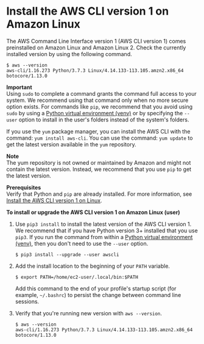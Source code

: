 # Install the AWS CLI version 1 on Amazon Linux<a name="install-linux-al2017"></a>

The AWS Command Line Interface version 1 \(AWS CLI version 1\) comes preinstalled on Amazon Linux and Amazon Linux 2\. Check the currently installed version by using the following command\.

```
$ aws --version
aws-cli/1.16.273 Python/3.7.3 Linux/4.14.133-113.105.amzn2.x86_64 botocore/1.13.0
```

**Important**  
Using `sudo` to complete a command grants the command full access to your system\. We recommend using that command only when no more secure option exists\. For commands like `pip`, we recommend that you avoid using `sudo` by using a [Python virtual environment \(venv\)](https://docs.python.org/3/library/venv.html) or by specifying the `--user` option to install in the user's folders instead of the system's folders\.

If you use the `yum` package manager, you can install the AWS CLI with the command: `yum install aws-cli`\. You can use the command: `yum update` to get the latest version available in the `yum` repository\.

**Note**  
The yum repository is not owned or maintained by Amazon and might not contain the latest version\. Instead, we recommend that you use `pip` to get the latest version\.

**Prerequisites**  
Verify that Python and `pip` are already installed\. For more information, see [Install the AWS CLI version 1 on Linux](install-linux.md)\.

**To install or upgrade the AWS CLI version 1 on Amazon Linux \(user\)**

1. Use `pip3 install` to install the latest version of the AWS CLI version 1\. We recommend that if you have Python version 3\+ installed that you use `pip3`\. If you run the command from within a [Python virtual environment \(venv\)](https://docs.python.org/3/library/venv.html), then you don't need to use the `--user` option\.

   ```
   $ pip3 install --upgrade --user awscli
   ```

1. Add the install location to the beginning of your `PATH` variable\.

   ```
   $ export PATH=/home/ec2-user/.local/bin:$PATH
   ```

   Add this command to the end of your profile's startup script \(for example, `~/.bashrc`\) to persist the change between command line sessions\.

1. Verify that you're running new version with `aws --version`\.

   ```
   $ aws --version
   aws-cli/1.16.273 Python/3.7.3 Linux/4.14.133-113.105.amzn2.x86_64 botocore/1.13.0
   ```